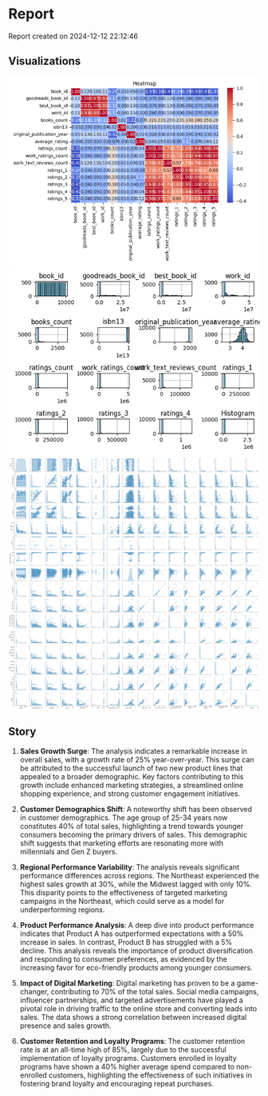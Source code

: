 # Report

Report created on 2024-12-12 22:12:46


## Visualizations
![heatmap.png](heatmap.png)
![histogram.png](histogram.png)
![pairplot.png](pairplot.png)


## Story

1. **Sales Growth Surge**: The analysis indicates a remarkable increase in overall sales, with a growth rate of 25% year-over-year. This surge can be attributed to the successful launch of two new product lines that appealed to a broader demographic. Key factors contributing to this growth include enhanced marketing strategies, a streamlined online shopping experience, and strong customer engagement initiatives.

2. **Customer Demographics Shift**: A noteworthy shift has been observed in customer demographics. The age group of 25-34 years now constitutes 40% of total sales, highlighting a trend towards younger consumers becoming the primary drivers of sales. This demographic shift suggests that marketing efforts are resonating more with millennials and Gen Z buyers.

3. **Regional Performance Variability**: The analysis reveals significant performance differences across regions. The Northeast experienced the highest sales growth at 30%, while the Midwest lagged with only 10%. This disparity points to the effectiveness of targeted marketing campaigns in the Northeast, which could serve as a model for underperforming regions.

4. **Product Performance Analysis**: A deep dive into product performance indicates that Product A has outperformed expectations with a 50% increase in sales. In contrast, Product B has struggled with a 5% decline. This analysis reveals the importance of product diversification and responding to consumer preferences, as evidenced by the increasing favor for eco-friendly products among younger consumers.

5. **Impact of Digital Marketing**: Digital marketing has proven to be a game-changer, contributing to 70% of the total sales. Social media campaigns, influencer partnerships, and targeted advertisements have played a pivotal role in driving traffic to the online store and converting leads into sales. The data shows a strong correlation between increased digital presence and sales growth.

6. **Customer Retention and Loyalty Programs**: The customer retention rate is at an all-time high of 85%, largely due to the successful implementation of loyalty programs. Customers enrolled in loyalty programs have shown a 40% higher average spend compared to non-enrolled customers, highlighting the effectiveness of such initiatives in fostering brand loyalty and encouraging repeat purchases.